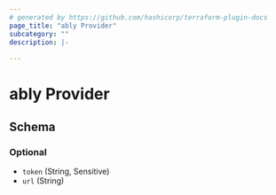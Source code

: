 ```yaml
---
# generated by https://github.com/hashicorp/terraform-plugin-docs
page_title: "ably Provider"
subcategory: ""
description: |-
  
---
```


# ably Provider





<!-- schema generated by tfplugindocs -->
## Schema

### Optional

- `token` (String, Sensitive)
- `url` (String)
